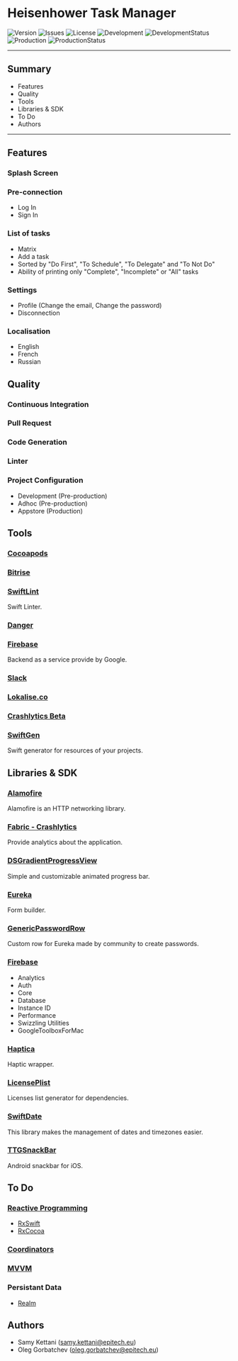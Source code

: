 # Heisenhower Task Manager 

![Version](https://img.shields.io/badge/Version-1.0.0-lightgrey.svg)
![Issues](https://img.shields.io/github/issues/gorbat-o/EisenhowerTaskManager.svg)
![License](https://img.shields.io/github/license/gorbat-o/EisenhowerTaskManager.svg)
![Development](https://img.shields.io/badge/Development---%3E-lightgrey.svg)
![DevelopmentStatus](https://img.shields.io/bitrise/a62c49cdfa8e59ce/develop.svg?token=uSVQSkRQFj1sl-R-4EK2Aw)
![Production](https://img.shields.io/badge/Master---%3E-lightgrey.svg)
![ProductionStatus](https://img.shields.io/bitrise/a62c49cdfa8e59ce/master.svg?token=uSVQSkRQFj1sl-R-4EK2Aw)

---
## Summary
* Features
* Quality
* Tools
* Libraries & SDK
* To Do
* Authors

---
## Features
### Splash Screen
### Pre-connection
* Log In
* Sign In
### List of tasks
* Matrix
* Add a task
* Sorted by "Do First", "To Schedule", "To Delegate" and "To Not Do"
* Ability of printing only "Complete", "Incomplete" or "All" tasks
### Settings
* Profile (Change the email, Change the password)
* Disconnection
### Localisation
* English
* French
* Russian

## Quality
### Continuous Integration
### Pull Request
### Code Generation
### Linter
### Project Configuration
* Development (Pre-production)
* Adhoc (Pre-production)
* Appstore (Production)

## Tools
### [Cocoapods](https://cocoapods.org/)
### [Bitrise](https://www.bitrise.io/)
### [SwiftLint](https://github.com/realm/SwiftLint)
Swift Linter.
### [Danger](https://github.com/danger/danger-swift)
### [Firebase](https://firebase.google.com/)
Backend as a service provide by Google.
### [Slack](https://slack.com/)
### [Lokalise.co](https://lokalise.co/)
### [Crashlytics Beta](http://try.crashlytics.com/beta/)
### [SwiftGen](https://github.com/SwiftGen/SwiftGen)
Swift generator for resources of your projects.

## Libraries & SDK
### [Alamofire](https://github.com/Alamofire/Alamofire)
Alamofire is an HTTP networking library.
### [Fabric - Crashlytics](https://fabric.io/kits/ios/crashlytics)
Provide analytics about the application.
### [DSGradientProgressView](https://github.com/DholStudio/DSGradientProgressView)
Simple and customizable animated progress bar.
### [Eureka](https://github.com/xmartlabs/Eureka)
Form builder.
### [GenericPasswordRow](https://github.com/EurekaCommunity/GenericPasswordRow)
Custom row for Eureka made by community to create passwords.
### [Firebase](firebase.google.com)
* Analytics
* Auth
* Core
* Database
* Instance ID
* Performance
* Swizzling Utilities
* GoogleToolboxForMac
### [Haptica](https://github.com/efremidze/Haptica)
Haptic wrapper.
### [LicensePlist](https://github.com/mono0926/LicensePlist)
Licenses list generator for dependencies.
### [SwiftDate](https://github.com/malcommac/SwiftDate)
This library makes the management of dates and timezones easier.
### [TTGSnackBar](https://github.com/zekunyan/TTGSnackbar)
Android snackbar for iOS.

## To Do
### [Reactive Programming](https://en.wikipedia.org/wiki/Reactive_programming)
* [RxSwift](https://github.com/ReactiveX/RxSwift)
* [RxCocoa](https://github.com/ReactiveX/RxSwift/tree/master/RxCocoa)
### [Coordinators](http://khanlou.com/2015/10/coordinators-redux/)
### [MVVM](https://en.wikipedia.org/wiki/Model%E2%80%93view%E2%80%93viewmodel)
### Persistant Data
* [Realm](https://realm.io/)

## Authors
* Samy Kettani (samy.kettani@epitech.eu)
* Oleg Gorbatchev (oleg.gorbatchev@epitech.eu)
